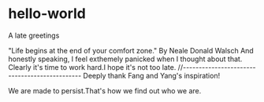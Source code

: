 # hello-world
A late greetings

"Life begins at the end of your comfort zone." By Neale Donald Walsch
And honestly speaking, I feel exthemely panicked when I thought about that.
Clearly it's time to work hard.I hope it's not too late.
//----------------------------------------------
Deeply thank Fang and Yang's inspiration!

We are made to persist.That's how we find out who we are.
